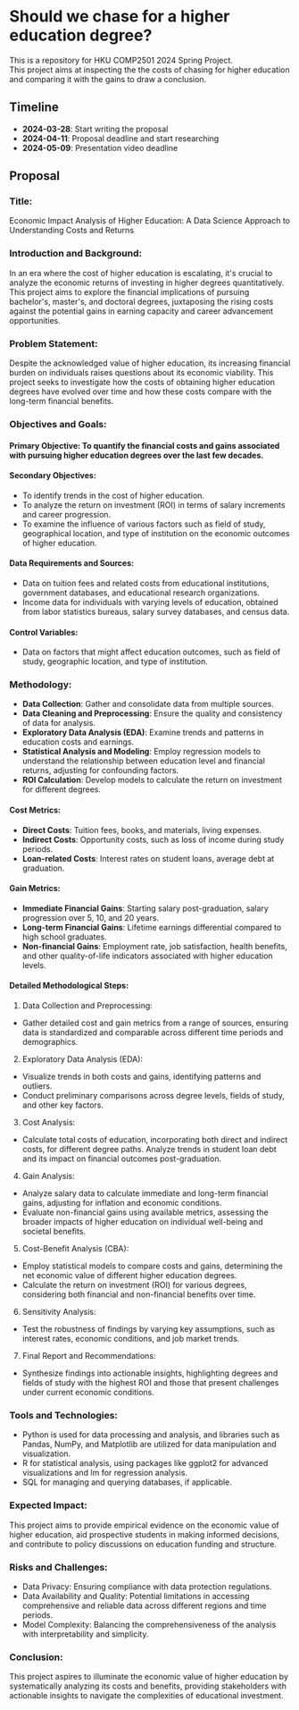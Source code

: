 # Should we chase for a higher education degree?
This is a repository for HKU COMP2501 2024 Spring Project.<br>
This project aims at inspecting the the costs of chasing for higher education and comparing it with the gains to draw a conclusion.

## Timeline
<p>
  
- **2024-03-28**: Start writing the proposal
- **2024-04-11**: Proposal deadline and start researching
- **2024-05-09**: Presentation video deadline
</p>

## Proposal
### Title:
Economic Impact Analysis of Higher Education: A Data Science Approach to Understanding Costs and Returns

### Introduction and Background:
In an era where the cost of higher education is escalating, it's crucial to analyze the economic returns of investing in higher degrees quantitatively. This project aims to explore the financial implications of pursuing bachelor's, master's, and doctoral degrees, juxtaposing the rising costs against the potential gains in earning capacity and career advancement opportunities.

### Problem Statement:
Despite the acknowledged value of higher education, its increasing financial burden on individuals raises questions about its economic viability. This project seeks to investigate how the costs of obtaining higher education degrees have evolved over time and how these costs compare with the long-term financial benefits.

### Objectives and Goals:
#### Primary Objective: To quantify the financial costs and gains associated with pursuing higher education degrees over the last few decades.
#### Secondary Objectives:
- To identify trends in the cost of higher education.
- To analyze the return on investment (ROI) in terms of salary increments and career progression.
- To examine the influence of various factors such as field of study, geographical location, and type of institution on the economic outcomes of higher education.
#### Data Requirements and Sources:
- Data on tuition fees and related costs from educational institutions, government databases, and educational research organizations.
- Income data for individuals with varying levels of education, obtained from labor statistics bureaus, salary survey databases, and census data.
#### Control Variables: 
- Data on factors that might affect education outcomes, such as field of study, geographic location, and type of institution.
### Methodology:
- **Data Collection**: Gather and consolidate data from multiple sources.
- **Data Cleaning and Preprocessing**: Ensure the quality and consistency of data for analysis.
- **Exploratory Data Analysis (EDA)**: Examine trends and patterns in education costs and earnings.
- **Statistical Analysis and Modeling**: Employ regression models to understand the relationship between education level and financial returns, adjusting for confounding factors.
- **ROI Calculation**: Develop models to calculate the return on investment for different degrees.
#### Cost Metrics:
- **Direct Costs**: Tuition fees, books, and materials, living expenses.
- **Indirect Costs**: Opportunity costs, such as loss of income during study periods.
- **Loan-related Costs**: Interest rates on student loans, average debt at graduation.
#### Gain Metrics:
- **Immediate Financial Gains**: Starting salary post-graduation, salary progression over 5, 10, and 20 years.
- **Long-term Financial Gains**: Lifetime earnings differential compared to high school graduates.
- **Non-financial Gains**: Employment rate, job satisfaction, health benefits, and other quality-of-life indicators associated with higher education levels.
#### Detailed Methodological Steps:
1. Data Collection and Preprocessing:
- Gather detailed cost and gain metrics from a range of sources, ensuring data is standardized and comparable across different time periods and demographics.
2. Exploratory Data Analysis (EDA):

- Visualize trends in both costs and gains, identifying patterns and outliers.
- Conduct preliminary comparisons across degree levels, fields of study, and other key factors.
3. Cost Analysis:

- Calculate total costs of education, incorporating both direct and indirect costs, for different degree paths.
Analyze trends in student loan debt and its impact on financial outcomes post-graduation.
4. Gain Analysis:

- Analyze salary data to calculate immediate and long-term financial gains, adjusting for inflation and economic conditions.
- Evaluate non-financial gains using available metrics, assessing the broader impacts of higher education on individual well-being and societal benefits.
5. Cost-Benefit Analysis (CBA):

- Employ statistical models to compare costs and gains, determining the net economic value of different higher education degrees.
- Calculate the return on investment (ROI) for various degrees, considering both financial and non-financial benefits over time.
6. Sensitivity Analysis:

- Test the robustness of findings by varying key assumptions, such as interest rates, economic conditions, and job market trends.
7. Final Report and Recommendations:

- Synthesize findings into actionable insights, highlighting degrees and fields of study with the highest ROI and those that present challenges under current economic conditions.

### Tools and Technologies:
- Python is used for data processing and analysis, and libraries such as Pandas, NumPy, and Matplotlib are utilized for data manipulation and visualization.
- R for statistical analysis, using packages like ggplot2 for advanced visualizations and lm for regression analysis.
- SQL for managing and querying databases, if applicable.
### Expected Impact:
This project aims to provide empirical evidence on the economic value of higher education, aid prospective students in making informed decisions, and contribute to policy discussions on education funding and structure.
### Risks and Challenges:
- Data Privacy: Ensuring compliance with data protection regulations.
- Data Availability and Quality: Potential limitations in accessing comprehensive and reliable data across different regions and time periods.
- Model Complexity: Balancing the comprehensiveness of the analysis with interpretability and simplicity.
### Conclusion:
This project aspires to illuminate the economic value of higher education by systematically analyzing its costs and benefits, providing stakeholders with actionable insights to navigate the complexities of educational investment.

